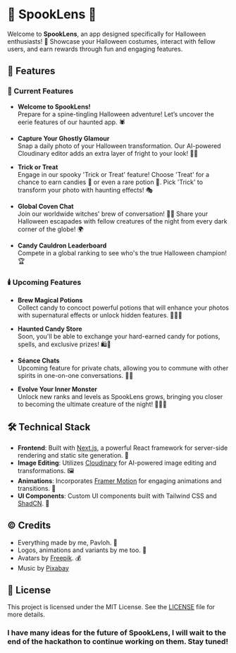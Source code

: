 # 🎃 SpookLens 👻

Welcome to **SpookLens**, an app designed specifically for Halloween enthusiasts! 🎉 Showcase your Halloween costumes, interact with fellow users, and earn rewards through fun and engaging features.

## 🌟 Features

### 🔮 Current Features

- **Welcome to SpookLens!**  
  Prepare for a spine-tingling Halloween adventure! Let’s uncover the eerie features of our haunted app. 🕷️

- **Capture Your Ghostly Glamour**  
  Snap a daily photo of your Halloween transformation. Our AI-powered Cloudinary editor adds an extra layer of fright to your look! 📸✨

- **Trick or Treat**  
  Engage in our spooky 'Trick or Treat' feature! Choose 'Treat' for a chance to earn candies 🍬 or even a rare potion 🧪. Pick 'Trick' to transform your photo with haunting effects! 🎭

- **Global Coven Chat**  
  Join our worldwide witches' brew of conversation! 🧙‍♀️ Share your Halloween escapades with fellow creatures of the night from every dark corner of the globe! 🌍

- **Candy Cauldron Leaderboard**  
  Compete in a global ranking to see who's the true Halloween champion! 🏆

### 🕯️ Upcoming Features

- **Brew Magical Potions**  
  Collect candy to concoct powerful potions that will enhance your photos with supernatural effects or unlock hidden features. 🧙‍♂️🍵

- **Haunted Candy Store**  
  Soon, you'll be able to exchange your hard-earned candy for potions, spells, and exclusive prizes! 🛍️🎁

- **Séance Chats**  
  Upcoming feature for private chats, allowing you to commune with other spirits in one-on-one conversations. 🔮👻

- **Evolve Your Inner Monster**  
  Unlock new ranks and levels as SpookLens grows, bringing you closer to becoming the ultimate creature of the night! 🌙🧛‍♀️

## 🛠️ Technical Stack

- **Frontend**: Built with [Next.js](https://nextjs.org/), a powerful React framework for server-side rendering and static site generation. 🚀
- **Image Editing**: Utilizes [Cloudinary](https://cloudinary.com/) for AI-powered image editing and transformations. 🖼️
- **Animations**: Incorporates [Framer Motion](https://www.framer.com/docs/motion/) for engaging animations and transitions. 💫
- **UI Components**: Custom UI components built with Tailwind CSS and [ShadCN](https://ui.shadcn.com). 🎨

## ©️ Credits

- Everything made by me, Pavloh. 👻
- Logos, animations and variants by me too. 👻
- Avatars by [Freepik](https://www.freepik.com/). 💰
- Music by [Pixabay](https://www.pixabay.com)

## 📜 License

This project is licensed under the MIT License. See the [LICENSE](https://github.com/impavloh/spooklens/blob/main/LICENSE) file for more details.

### I have many ideas for the future of SpookLens, I will wait to the end of the hackathon to continue working on them. Stay tuned!
